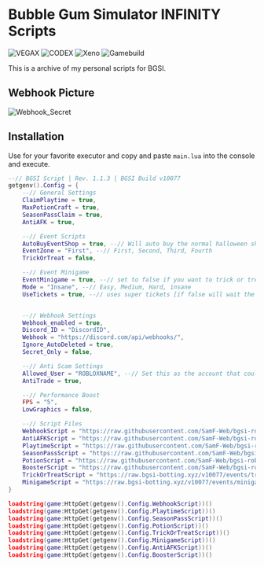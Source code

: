 # Bubble Gum Simulator INFINITY Scripts
![VEGAX](https://badge.ttsalpha.com/api?icon=android&label=VEGAX&status=WORKING&color=2bc440&iconColor=ffffff) ![CODEX](https://badge.ttsalpha.com/api?icon=android&label=CODEX&status=WORKING&color=2bc440&iconColor=ffffff) ![Xeno](https://badge.ttsalpha.com/api?icon=nvidia&label=Xeno&status=WORKING&color=2bc440&iconColor=ffffff) ![Gamebuild](https://badge.ttsalpha.com/api?icon=wegame&label=Gamebuild&status=v10074&iconColor=ffffff)


This is a archive of my personal scripts for BGSI.

## Webhook Picture
![Webhook_Secret](https://img.files.cheap/u/UiH8nx.png)


## Installation

Use for your favorite executor and copy and paste `main.lua` into the console and execute.

```lua
--// BGSI Script | Rev. 1.1.3 | BGSI Build v10077
getgenv().Config = {
    --// General Settings
    ClaimPlaytime = true,
    MaxPotionCraft = true,
    SeasonPassClaim = true,
    AntiAFK = true,

    --// Event Scripts
    AutoBuyEventShop = true, --// Will auto buy the normal halloween shop [NOT THE SHOP WITH THE SECRET]
    EventZone = "First", --// First, Second, Third, Fourth
    TrickOrTreat = false,

    --// Event Minigame
    EventMinigame = true, --// set to false if you want to trick or treat farm
    Mode = "Insane", --// Easy, Medium, Hard, insane
    UseTickets = true, --// uses super tickets [if false will wait the cooldown]


    --// Webhook Settings
    Webhook_enabled = true,
    Discord_ID = "DiscordID",
    Webhook = "https://discord.com/api/webhooks/",
    Ignore_AutoDeleted = true,
    Secret_Only = false,

    --// Anti Scam Settings
    Allowed_User = "ROBLOXNAME", --// Set this as the account that could trade with you.
    AntiTrade = true,

    --// Performance Boost
    FPS = "5",
    LowGraphics = false,

    --// Script Files
    WebhookScript = "https://raw.githubusercontent.com/SamF-Web/bgsi-roblox-scripts/refs/heads/main/webhook.lua",
    AntiAFKScript = "https://raw.githubusercontent.com/SamF-Web/bgsi-roblox-scripts/refs/heads/main/antiafk.lua",
    PlaytimeScript = "https://raw.githubusercontent.com/SamF-Web/bgsi-roblox-scripts/refs/heads/main/playtime.lua",
    SeasonPassScript = "https://raw.githubusercontent.com/SamF-Web/bgsi-roblox-scripts/refs/heads/main/seasonpass.lua",
    PotionScript = "https://raw.githubusercontent.com/SamF-Web/bgsi-roblox-scripts/refs/heads/main/potioncraft.lua",
    BoosterScript = "https://raw.githubusercontent.com/SamF-Web/bgsi-roblox-scripts/refs/heads/main/booster.lua",
    TrickOrTreatScript = "https://raw.bgsi-botting.xyz/v10077/events/trickortreat.lua",
    MinigameScript = "https://raw.bgsi-botting.xyz/v10077/events/minigame.lua",
}

loadstring(game:HttpGet(getgenv().Config.WebhookScript))()
loadstring(game:HttpGet(getgenv().Config.PlaytimeScript))()
loadstring(game:HttpGet(getgenv().Config.SeasonPassScript))()
loadstring(game:HttpGet(getgenv().Config.PotionScript))()
loadstring(game:HttpGet(getgenv().Config.TrickOrTreatScript))()
loadstring(game:HttpGet(getgenv().Config.MinigameScript))()
loadstring(game:HttpGet(getgenv().Config.AntiAFKScript))()
loadstring(game:HttpGet(getgenv().Config.BoosterScript))()
```
